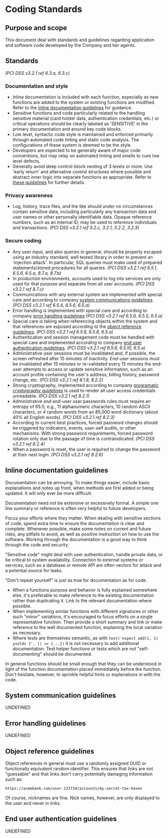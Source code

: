# Coding Standards

## Purpose and scope

This document deal with standards and guidelines regarding application and software code developed by the Company and her agents.

## Standards
_(PCI DSS v3.2.1 ref 6.3.a, 6.3.c)_

### Documentation and style

* <span id="886F3E0B-DAA3-4811-AFFD-C70CD91E5F45">Inline documentation is included with each function, especially as new functions are added to the system or existing functions are modified. Refer to the [inline documentation guidelines](./Coding%20Standards.md#inline-documentation-guidelines) for guidance.</span>
* <span id="1B5FB74C-176E-4B24-9415-C14D1A650A38">Sensitive functions and code particularly related to the handling sensitive material (card holder data, authentication credentials, etc.) or critical operations should be clearly labeled as 'SENSITIVE' in the primary documentation and around key code blocks.</span>
* <span id="960D808A-29D7-48FF-9645-FC84712B9A4C">Low level, syntactic code style is maintained and enforced primarily through automated code linting and static code analysis. The configurations of these system is deemed to be the style.</span>
* <span id="322D6143-A992-42C3-A681-6CD34F6DAB40">Developers are expected to be generally aware of major code conventions, but may relay on automated linting and smells to cure low level defects.</span>
* <span id="EF8FC9E6-5B81-4085-B972-17DE496C99F9">Generally avoid deep control-block nesting of 3 levels or more. Use 'early return' and alternative control structures where possible and abstract inner logic into separate functions as appropriate. Refer to [these guidelines](https://en.wikibooks.org/wiki/Computer_Programming/Coding_Style/Minimize_nesting) for further details.</span>

### Privacy awareness

* <span id="90FC74C2-B04A-4372-BA01-90CED0B0DAED">Log, history, trace files, and the like should under no circumstances contain sensitive data, including particularly any transaction data and user names or other personally identifiable data. Opaque reference numbers, such as an internal ID, may be used to reference individuals and transactions.</span> _(PCI DSS v3.2.1 ref 3.2.c, 3.2.1, 3.2.2, 3.2.3)_

### Secure coding

* <span id="3404EDD0-4286-40F9-923B-1605872A526E">Any user input, and also queries in general, should be properly escaped using an industry standard, well tested library in order to prevent an 'injection attack'. In particular, SQL queries must make used of prepared statements/stored procedures for all queries.</span> _(PCI DSS v3.2.1 ref 6.5.1, 6.5.6, 6.5.a, 8.7.a, 8.7.b)_
* <span id="6B70B14E-CDB8-47C4-9639-2A29D50A1C36">In production environments, accounts used to log into services are only used for that purpose and separate from all user accounts.</span> _(PCI DSS v3.2.1 ref 8.7.c)_
* <span id="377A1D9F-9DAD-450F-8A64-BF75DA26060F">Communications with any external system are implemented with special care and according to company [system communications guidelines](#system-communication-guidelines).</span> _(PCI DSS v3.2.1 ref 6.5.4, 6.5.6, 6.5.a)_
* <span id="07CBE147-0620-4DE9-92C7-81A97C21A85D">Error handling is implemented with special care and according to company [error handling guidelines](#error-hanadling-guidelines)</span> _(PCI DSS v3.2.1 ref 6.5.6, 6.5.5, 6.5.a)_
* <span id="75BD02E9-EDEB-4895-9190-5A9F4F4D957D">Special care is taking when referencing objects within the system and that references are exposed according to the [object reference guidelines](#object-reference-guidelines).</span> _(PCI DSS v3.2.1 ref 6.5.6, 6.5.8, 6.5.a)_
* <span id="D062AE4A-C6EB-4CA2-811B-A6B0D76B9454">Authentication and session management code must be handled with special care and implemented according to company [end user authentication guidelines](#end-user-authentication-guidelines).</span> _(PCI DSS v3.2.1 ref 6.5.6, 6.5.10, 6.5.a)_
* <span id="B0A17019-2AF3-4409-8A64-E95ACF3F646B">Administrative user sessions must be invalidated and, if possible, the screen refreshed after 15 minutes of inactivity. End-user sessions must be invalidated after 15 minutes or re-validated every 15 minutes the end-user attempts to access or update sensitive information, such as an account profile containing the user's address, billing history, password change, etc.</span> _(PCI DSS v3.2.1 ref 8.1.8, 8.2.2)_
* <span id="CE05D118-9F54-4EF1-BD5A-8F469C329248">Strong cryptography, implemented according to company [programatic cryptography guidelines](#programatic-cryptography-guidelines) is used to render all user access credentials unreadable.</span> _(PCI DSS v3.2.1 ref 8.2.1)_
* <span id="780EC6DC-A0FD-4A0F-8787-F24160CB7317">Administrative and end-user user passwords rules must require an entropy of 65.5; e.g., 11 alphanumeric characters, 10 random ASCII characters, or 4 random words from an 85,000 word dictionary (about 40% all English words).</span> _(PCI DSS v3.2.1 ref 8.2.3)_
* <span id="F5E7BF42-496C-461D-95BF-8A496BB25165">According to current best practices, forced password changes should be triggered by indicators, events, user-self audits, or other mechanisms. With strong password requirements, forced password rotation only due to the passage of time is contraindicated.</span> _(PCI DSS v3.2.1 ref 8.2.4)_
* <span id="158356C9-A43D-4EB6-9CFB-B55DDA8988ED">When a password is reset, the user is required to change the password at their next login.</span> _(PCI DSS v3.2.1 ref 8.2.6)_

## Inline documentation guidelines

Documentation can be annoying. To make things easier, include basic explanations and notes up front, when methods are first added or being updated. It will only ever be more difficult.

Documentation need not be extensive or excessively formal. A simple one line summary or reference is often very helpful to future developers.

Focus your efforts where they matter. When dealing with sensitive sections of code, spend extra time to ensure the documentation is clear and complete. Whenever possible, make some notes on current and future risks, any pitfalls to avoid, as well as positive instruction on how to use the software. Working through the documentation is a good way to think through the code and security.

"Sensitive code" might deal with user authentication, handle private data, or be critical to system availability. Connection to external systems or services, such as a database or remote API are often vectors for attack and a potential source for leaks.

"Don't repeat yourself" is just as true for documentation as for code.
* When a functions purpose and behavior is fully explained somewhere else, it's preferable to make reference to the existing documentation rather than duplicating it. Link to the relevant documentation where possible.
* When implementing similar functions with different signatures or other such "minor" variations, it's encouraged to focus efforts on a single representative function. Then provide a short summary and link or make reference to the well documented function, explaining the local variation as necessary.
* Where tests are themselves semantic, as with `test('expect add(1, 1) yields 2', () => {...})` it is not necessary to add additional documentation. Test helper functions or tests which are not "self-documenting" should be documented.

In general functions should be small enough that they can be understood in light of the function documentation placed immediately before the function. Don't hesitate, however, to sprinkle helpful hints or explanations in with the code.



## System communication guidelines
UNDEFINED

## Error handling guidelines

UNDEFINED


## Object reference guidelines
Object references in general must use a randomly assigned GUID or functionally equivalent random identifier. This ensures that links are not "guessable" and that links don't carry potentially damaging information such as:
```
https://acmebank.com/user-123734/accounts/my-secret-tax-haven
```

Of course, nicknames are fine. Nick names, however, are only displayed to the user and never in links.




## End user authentication guidelines
UNDEFINED
